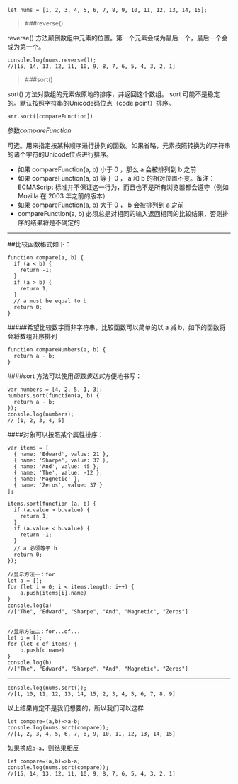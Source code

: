 	let nums = [1, 2, 3, 4, 5, 6, 7, 8, 9, 10, 11, 12, 13, 14, 15];
>###reverse()
 
reverse() 方法颠倒数组中元素的位置。第一个元素会成为最后一个，最后一个会成为第一个。

	console.log(nums.reverse());
	//[15, 14, 13, 12, 11, 10, 9, 8, 7, 6, 5, 4, 3, 2, 1]
>###sort()

sort() 方法对数组的元素做原地的排序，并返回这个数组。 sort 可能不是稳定的。默认按照字符串的Unicode码位点（code point）排序。

`arr.sort([compareFunction])`

参数*compareFunction*

可选。用来指定按某种顺序进行排列的函数。如果省略，元素按照转换为的字符串的诸个字符的Unicode位点进行排序。

- 如果 compareFunction(a, b) 小于 0 ，那么 a 会被排列到 b 之前
- 如果 compareFunction(a, b) 等于 0 ， a 和 b 的相对位置不变。备注： ECMAScript 标准并不保证这一行为，而且也不是所有浏览器都会遵守（例如 Mozilla 在 2003 年之前的版本）
- 如果 compareFunction(a, b) 大于 0 ， b 会被排列到 a 之前
- compareFunction(a, b) 必须总是对相同的输入返回相同的比较结果，否则排序的结果将是不确定的

---
##比较函数格式如下：

	function compare(a, b) {
	  if (a < b) {
		return -1;
	  }
	  if (a > b) {
		return 1;
	  }
	  // a must be equal to b
	  return 0;
	}
#####希望比较数字而非字符串，比较函数可以简单的以 a 减 b，如下的函数将会将数组升序排列

	function compareNumbers(a, b) {
	  return a - b;
	}
####sort 方法可以使用*函数表达式*方便地书写：

	var numbers = [4, 2, 5, 1, 3];
	numbers.sort(function(a, b) {
	  return a - b;
	});
	console.log(numbers);
	// [1, 2, 3, 4, 5]

####对象可以按照某个属性排序：

	var items = [
	  { name: 'Edward', value: 21 },
	  { name: 'Sharpe', value: 37 },
	  { name: 'And', value: 45 },
	  { name: 'The', value: -12 },
	  { name: 'Magnetic' },
	  { name: 'Zeros', value: 37 }
	];
	
	items.sort(function (a, b) {
	  if (a.value > b.value) {
	    return 1;
	  }
	  if (a.value < b.value) {
	    return -1;
	  }
	  // a 必须等于 b
	  return 0;
	});

	//显示方法一：for
	let a = [];
	for (let i = 0; i < items.length; i++) {
		a.push(items[i].name)
	}
	console.log(a)
	//["The", "Edward", "Sharpe", "And", "Magnetic", "Zeros"]


	//显示方法二：for...of...
	let b = [];
	for (let c of items) {
		b.push(c.name)
	}
	console.log(b)
	//["The", "Edward", "Sharpe", "And", "Magnetic", "Zeros"]



---

    console.log(nums.sort());
	//[1, 10, 11, 12, 13, 14, 15, 2, 3, 4, 5, 6, 7, 8, 9]

以上结果肯定不是我们想要的，所以我们可以这样

	let compare=(a,b)=>a-b;
	console.log(nums.sort(compare));
	//[1, 2, 3, 4, 5, 6, 7, 8, 9, 10, 11, 12, 13, 14, 15]
如果换成`b-a`，则结果相反

	let compare=(a,b)=>b-a;
	console.log(nums.sort(compare));
	//[15, 14, 13, 12, 11, 10, 9, 8, 7, 6, 5, 4, 3, 2, 1]